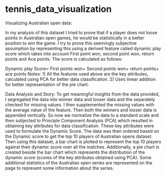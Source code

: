 # tennis_data_visualization
Visualizing Australian open data:

In my analysis of this dataset I tried to prove that if a player does not loose points in Australian open games, he would be statistically in a better position to win the game. I try to prove this seemingly subjective assumption by representing this using a derived feature called dynamic play score which takes into account First point won, second point won, return points and Ace points. The score is calculated as follows:


Dynamic play Score= First points won+ Second points won+ return points+ ace points
	Notes: 	1) All the features used above are the key attributes, calculated using PCA for better data classification.
			2) Uses linear addition for better representation of the pie chart.

			
Data Analysis and Story:
To get meaningful insights from the data provided, I segregated the data into winner data and looser data and the separately checked for missing values. I then supplemented the missing values with the average value of the feature. Then both the winners and looser data is appended vertically. So now we normalize the data to a standard scale and then subjected to Principle Component Analysis (PCA) which resulted in obtaining key attributes for data classification. These key attributes were used to formulate the Dynamic Score. The data was then ordered based on the Dynamic score to get the top 10 players of Australian opens dataset.
Then using this dataset, a bar chart is plotted to represent the top 10 players against their dynamic score over all the matches. Additionally, a pie chart is created beside the bar chart which represents the distribution of the dynamic score (scores of the key attributes obtained using PCA).
Some additional statistics of the Australian open series are represented on the page to represent some information about the series.